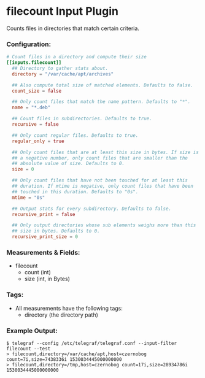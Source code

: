 # filecount Input Plugin

Counts files in directories that match certain criteria.

### Configuration:

```toml
# Count files in a directory and compute their size
[[inputs.filecount]]
  ## Directory to gather stats about.
  directory = "/var/cache/apt/archives"

  ## Also compute total size of matched elements. Defaults to false.
  count_size = false

  ## Only count files that match the name pattern. Defaults to "*".
  name = "*.deb"

  ## Count files in subdirectories. Defaults to true.
  recursive = false

  ## Only count regular files. Defaults to true.
  regular_only = true

  ## Only count files that are at least this size in bytes. If size is
  ## a negative number, only count files that are smaller than the
  ## absolute value of size. Defaults to 0.
  size = 0

  ## Only count files that have not been touched for at least this
  ## duration. If mtime is negative, only count files that have been
  ## touched in this duration. Defaults to "0s".
  mtime = "0s"

  ## Output stats for every subdirectory. Defaults to false.
  recursive_print = false

  ## Only output directories whose sub elements weighs more than this
  ## size in bytes. Defaults to 0.
  recursive_print_size = 0
```

### Measurements & Fields:

- filecount
    - count (int)
    - size (int, in Bytes)

### Tags:

- All measurements have the following tags:
    - directory (the directory path)

### Example Output:

```
$ telegraf --config /etc/telegraf/telegraf.conf --input-filter filecount --test
> filecount,directory=/var/cache/apt,host=czernobog count=7i,size=7438336i 1530034445000000000
> filecount,directory=/tmp,host=czernobog count=17i,size=28934786i 1530034445000000000
```
